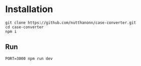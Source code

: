# Installation

```
git clone https://github.com/nutthanonn/case-converter.git
cd case-converter
npm i
```

## Run

```
PORT=3000 npm run dev
```
